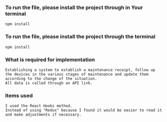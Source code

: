 ### To run the file, please install the project through in Your terminal
```
npm install
```

### To run the file, please install the project through the terminal
```
npm install
```

### What is required for implementation
```
Establishing a system to establish a maintenance receipt, follow up the devices in the various stages of maintenance and update them according to the change of the situation.
All data is called through an API link.
```

### Items used
```
I used the React Hooks method.
Instead of using "Redux" because I found it would be easier to read it and make adjustments if necessary.
```
